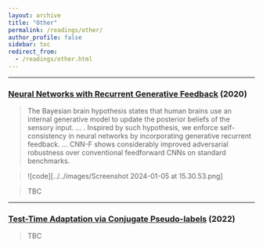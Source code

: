 ```yaml
---
layout: archive
title: "Other"
permalink: /readings/other/
author_profile: false
sidebar: toc
redirect_from:
  - /readings/other.html
---
```


---
### [Neural Networks with Recurrent Generative Feedback](https://proceedings.neurips.cc/paper_files/paper/2020/file/0660895c22f8a14eb039bfb9beb0778f-Paper.pdf) (2020)

> The Bayesian brain hypothesis states that human brains use an
internal generative model to update the posterior beliefs of the sensory input.
... . Inspired by such hypothesis, we enforce self-consistency in neural
networks by incorporating generative recurrent feedback.
... CNN-F shows considerably improved adversarial robustness
over conventional feedforward CNNs on standard benchmarks.

> ![code][../../images/Screenshot 2024-01-05 at 15.30.53.png]

> TBC


---
### [Test-Time Adaptation via Conjugate Pseudo-labels](https://proceedings.neurips.cc/paper_files/paper/2022/file/28e9eff897f98372409b40ae1ed3ea4c-Paper-Conference.pdf) (2022)

> TBC


<!-- ---
### []() ()

> TBC-->


<!-- ---
### []() ()

> TBC-->

